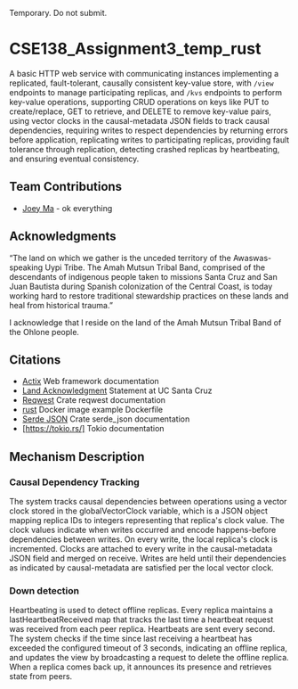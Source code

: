 Temporary. Do not submit.
# CSE138_Assignment3_temp_rust
A basic HTTP web service with communicating instances implementing a replicated, fault-tolerant, causally consistent key-value store, with `/view` endpoints to manage participating replicas, and `/kvs` endpoints to perform key-value operations, supporting CRUD operations on keys like PUT to create/replace, GET to retrieve, and DELETE to remove key-value pairs, using vector clocks in the causal-metadata JSON fields to track causal dependencies, requiring writes to respect dependencies by returning errors before application, replicating writes to participating replicas, providing fault tolerance through replication, detecting crashed replicas by heartbeating, and ensuring eventual consistency.

## Team Contributions
- [Joey Ma](https://people.ucsc.edu/~jma363/) - ok everything

## Acknowledgments

“The land on which we gather is the unceded territory of the Awaswas-speaking Uypi Tribe. The Amah Mutsun Tribal Band, comprised of the descendants of indigenous people taken to missions Santa Cruz and San Juan Bautista during Spanish colonization of the Central Coast, is today working hard to restore traditional stewardship practices on these lands and heal from historical trauma.”

I acknowledge that I reside on the land of the Amah Mutsun Tribal Band of the Ohlone people.

## Citations

- [Actix](https://actix.rs/) Web framework documentation
- [Land Acknowledgment](https://www.ucsc.edu/land-acknowledgment/) Statement at UC Santa Cruz
- [Reqwest](https://docs.rs/reqwest) Crate reqwest documentation
- [rust](https://hub.docker.com/_/rust) Docker image example Dockerfile
- [Serde JSON](https://docs.rs/serde_json) Crate serde_json documentation
- [https://tokio.rs/] Tokio documentation

## Mechanism Description
### Causal Dependency Tracking
The system tracks causal dependencies between operations using a vector clock stored in the globalVectorClock variable, which is a JSON object mapping replica IDs to integers representing that replica's clock value. The clock values indicate when writes occurred and encode happens-before dependencies between writes. On every write, the local replica's clock is incremented. Clocks are attached to every write in the causal-metadata JSON field and merged on receive. Writes are held until their dependencies as indicated by causal-metadata are satisfied per the local vector clock.

### Down detection
Heartbeating is used to detect offline replicas. Every replica maintains a lastHeartbeatReceived map that tracks the last time a heartbeat request was received from each peer replica. Heartbeats are sent every second. The system checks if the time since last receiving a heartbeat has exceeded the configured timeout of 3 seconds, indicating an offline replica, and updates the view by broadcasting a request to delete the offline replica. When a replica comes back up, it announces its presence and retrieves state from peers.